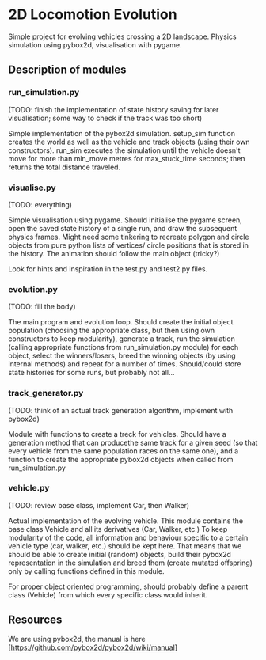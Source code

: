 # 2D Locomotion Evolution

Simple project for evolving vehicles crossing a 2D landscape. Physics simulation using pybox2d, visualisation with pygame.

## Description of modules

### run_simulation.py
(TODO: finish the implementation of state history saving for later visualisation; some way to check if the track was too short)

Simple implementation of the pybox2d simulation. setup_sim function creates the world as well as
the vehicle and track objects (using their own constructors). run_sim executes the simulation until the
vehicle doesn't move for more than min_move metres for max_stuck_time seconds; then returns the total distance
traveled.


### visualise.py

(TODO: everything)

Simple visualisation using pygame. Should initialise the pygame screen, open the saved state history of a single
run, and draw the subsequent physics frames. Might need some tinkering to recreate polygon and circle objects
from pure python lists of vertices/ circle positions that is stored in the history. The animation should follow
the main object (tricky?)

Look for hints and inspiration in the test.py and test2.py files.


### evolution.py

(TODO: fill the body)

The main program and evolution loop. Should create the initial object population (choosing the appropriate class, but then
using own constructors to keep modularity), generate a track, run the simulation (calling appropriate functions from
run_simulation.py module) for each object, select the winners/losers, breed the winning objects (by using internal
methods) and repeat for a number of times. Should/could store state histories for some runs, but probably not all...


### track_generator.py

(TODO: think of an actual track generation algorithm, implement with pybox2d)

Module with functions to create a treck for vehicles. Should have a generation method that can producethe same track
for a given seed (so that every vehicle from the same population races on the same one), and a function to create the
appropriate pybox2d objects when called from run_simulation.py


### vehicle.py

(TODO: review base class, implement Car, then Walker)

Actual implementation of the evolving vehicle. This module contains the base class Vehicle and all its derivatives (Car, Walker, etc.) To keep modularity of the code, all information and behaviour specific
to a certain vehicle type (car, walker, etc.) should be kept here. That means that we should be able to create initial
(random) objects, build their pybox2d representation in the simulation and breed them (create mutated offspring) only
by calling functions defined in this module.

For proper object oriented programming, should probably define a parent class (Vehicle) from which every specific
class would inherit.


## Resources

We are using pybox2d, the manual is here [https://github.com/pybox2d/pybox2d/wiki/manual]

